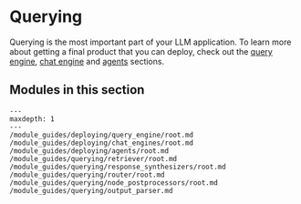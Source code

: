 # Querying

Querying is the most important part of your LLM application. To learn more about getting a final product that you can deploy, check out the [query engine](/module_guides/deploying/query_engine/root.md), [chat engine](/module_guides/deploying/chat_engines/root.md) and [agents](/module_guides/deploying/agents/root.md) sections.

## Modules in this section

```{toctree}
---
maxdepth: 1
---
/module_guides/deploying/query_engine/root.md
/module_guides/deploying/chat_engines/root.md
/module_guides/deploying/agents/root.md
/module_guides/querying/retriever/root.md
/module_guides/querying/response_synthesizers/root.md
/module_guides/querying/router/root.md
/module_guides/querying/node_postprocessors/root.md
/module_guides/querying/output_parser.md
```
